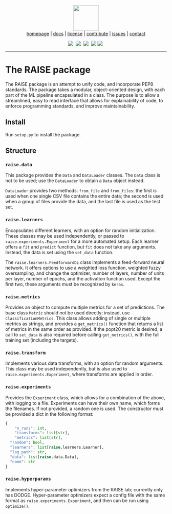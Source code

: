 <p align="center">
<img src="http://ai4se.net/img/logo.png" height="80px" /><br />
<a href="http://ai4se.net">homepage</a>  | 
<a href="https://github.com/yrahul3910/raise/tree/master/docs">docs</a>  |
<a href="https://github.com/yrahul3910/raise/blob/master/LICENSE">license</a>  |
<a href="https://github.com/yrahul3910/raise/blob/master/CODE_OF_CONDUCT.md">contribute</a>  |
<a href="https://github.com/yrahul3910/raise/issues/">issues</a>  |
<a href="mailto:timm@ieee.org">contact</a>
</p>
<p align="center">
<img src="https://img.shields.io/badge/language-python-orange.svg">&nbsp;
<img src="https://img.shields.io/badge/license-MIT-green.svg">&nbsp;
<img src="https://img.shields.io/badge/platform-mac,*nix-informational">&nbsp;
<a href="https://travis-ci.org/yrahul3910/raise"><img src="https://travis-ci.org/yrahul3910/raise.svg?branch=master" /></a>
<a href="https://www.codacy.com/manual/yrahul3910/raise?utm_source=github.com&amp;utm_medium=referral&amp;utm_content=yrahul3910/raise&amp;utm_campaign=Badge_Grade"><img src="https://app.codacy.com/project/badge/Grade/8352fafd16454ea995f43891d9571d22"/></a>&nbsp;
</p> <hr />



# The RAISE package

The RAISE package is an attempt to unify code, and incorporate PEP8 standards. The package takes a modular, object-oriented design, with each part of the ML pipeline encapsulated in a class. The purpose is to allow a streamlined, easy to read interface that allows for explainability of code, to enforce programming standards, and improve maintainability.

## Install

Run `setup.py` to install the package.

## Structure

### `raise.data`

This package provides the `Data` and `DataLoader` classes. The `Data` class is not to be used; use the `DataLoader` to obtain a `Data` object instead. 

`DataLoader` provides two methods: `from_file` and `from_files`: the first is used when one single CSV file contains the entire data; the second is used when a group of files provide the data, and the last file is used as the test set.

### `raise.learners`

Encapsulates different learners, with an option for random initialization. These classes may be used independently, or passed to `raise.experiments.Experiment` for a more automated setup. Each learner offers a `fit` and `predict` function, but `fit` does not take any arguments. Instead, the data is set using the `set_data` function.

The `raise.learners.FeedforwardDL` class implements a feed-forward neural network. It offers options to use a weighted loss function, weighted fuzzy oversampling, and change the optimizer, number of layers, number of units per layer, number of epochs, and the activation function used. Except the first two, these arguments must be recognized by `keras`.

### `raise.metrics`

Provides an object to compute multiple metrics for a set of predictions. The base class `Metric` should not be used directly; instead, use `ClassificationMetrics`. This class allows adding of single or multiple metrics as strings, and provides a `get_metrics()` function that returns a list of metrics in the same order as provided. If the popt20 metric is desired, a call to `set_data` is also required before calling `get_metrics()`, with the full training set (including the targets).

### `raise.transform`

Implements various data transforms, with an option for random arguments. This class may be used independently, but is also used to `raise.experiments.Experiment`, where transforms are applied in order.

### `raise.experiments`

Provides the `Experiment` class, which allows for a combination of the above, with logging to a file. Experiments can have their own name, which forms the filenames. If not provided, a random one is used. The constructor must be provided a dict in the following format:

```python
{
	"n_runs": int,
	"transforms": list[str],
	"metrics": list[str],
  "random": bool,
  "learners": list[raise.learners.Learner],
  "log_path": str,
  "data": list[raise.data.Data],
  "name": str
}
```

### `raise.hyperparams`

Implements hyper-parameter optimizers from the RAISE lab; currently only has DODGE. Hyper-parameter optimizers expect a config file with the same format as `raise.experiments.Experiment`, and then can be run using `optimize()`.
